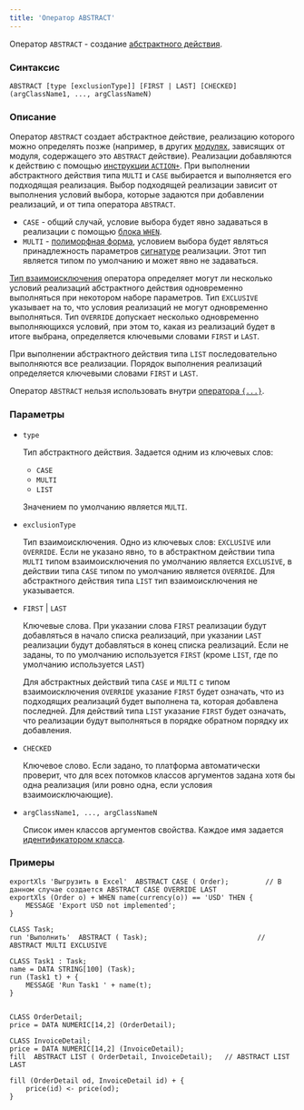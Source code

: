 ```yaml
---
title: 'Оператор ABSTRACT'
---
```


Оператор `ABSTRACT` - создание [абстрактного действия](Action_extension.md). 

### Синтаксис

    ABSTRACT [type [exclusionType]] [FIRST | LAST] [CHECKED] (argClassName1, ..., argClassNameN) 

### Описание

Оператор `ABSTRACT` создает абстрактное действие, реализацию которого можно определять позже (например, в других [модулях](Modules.md), зависящих от модуля, содержащего это `ABSTRACT` действие). Реализации добавляются к действию с помощью [инструкции `ACTION+`](ACTION+_instruction.md). При выполнении абстрактного действия типа `MULTI` и `CASE` выбирается и выполняется его подходящая реализация. Выбор подходящей реализации зависит от выполнения условий выбора, которые задаются при добавлении реализаций, и от типа оператора `ABSTRACT`.

- `CASE` - общий случай, условие выбора будет явно задаваться в реализации с помощью [блока `WHEN`](ACTION+_instruction.md).
- `MULTI` - [полиморфная форма](Branching_CASE_IF_MULTI_.md#poly),  условием выбора будет являться принадлежность параметров [сигнатуре](CLASS_operator.md) реализации. Этот тип является типом по умолчанию и может явно не задаваться.

[Тип взаимоисключения](Branching_CASE_IF_MULTI_.md#exclusive) оператора определяет могут ли несколько условий реализаций абстрактного действия одновременно выполняться при некотором наборе параметров. Тип `EXCLUSIVE` указывает на то, что условия реализаций не могут одновременно выполняться. Тип `OVERRIDE` допускает несколько одновременно выполняющихся условий, при этом то, какая из реализаций будет в итоге выбрана, определяется ключевыми словами `FIRST` и `LAST`.

При выполнении абстрактного действия типа `LIST` последовательно выполняются все реализации. Порядок выполнения реализаций определяется ключевыми словами `FIRST` и `LAST`.

Оператор `ABSTRACT` нельзя использовать внутри [оператора `{...}`](Operator_..._.md).

### Параметры

- `type`

    Тип абстрактного действия. Задается одним из ключевых слов:

    - `CASE`
    - `MULTI`
    - `LIST`

  Значением по умолчанию является `MULTI`.

- `exclusionType`

    Тип взаимоисключения. Одно из ключевых слов: `EXCLUSIVE` или `OVERRIDE`. Если не указано явно, то в абстрактном действии типа `MULTI` типом взаимоисключения по умолчанию является `EXCLUSIVE`, в действии типа `CASE` типом по умолчанию является `OVERRIDE`. Для абстрактного действия типа `LIST` тип взаимоисключения не указывается.

- `FIRST` | `LAST`

    Ключевые слова. При указании слова `FIRST` реализации будут добавляться в начало списка реализаций, при указании `LAST` реализации будут добавляться в конец списка реализаций. Если не заданы, то по умолчанию используется `FIRST` (кроме `LIST`, где по умолчанию используется `LAST`)

    Для абстрактных действий типа `CASE` и `MULTI` c типом взаимоисключения `OVERRIDE` указание `FIRST` будет означать, что из подходящих реализаций будет выполнена та, которая добавлена последней. Для действий типа `LIST` указание `FIRST` будет означать, что реализации будут выполняться в порядке обратном порядку их добавления. 

- `CHECKED`

    Ключевое слово. Если задано, то платформа автоматически проверит, что для всех потомков классов аргументов задана хотя бы одна реализация (или ровно одна, если условия взаимоисключающие).

- `argClassName1, ..., argClassNameN`

    Список имен классов аргументов свойства. Каждое имя задается [идентификатором класса](IDs.md#classid-broken).

### Примеры

```lsf
exportXls 'Выгрузить в Excel'  ABSTRACT CASE ( Order);         // В данном случае создается ABSTRACT CASE OVERRIDE LAST
exportXls (Order o) + WHEN name(currency(o)) == 'USD' THEN {
    MESSAGE 'Export USD not implemented';
}

CLASS Task;
run 'Выполнить'  ABSTRACT ( Task);                           // ABSTRACT MULTI EXCLUSIVE

CLASS Task1 : Task;
name = DATA STRING[100] (Task);
run (Task1 t) + {
    MESSAGE 'Run Task1 ' + name(t);
}


CLASS OrderDetail;
price = DATA NUMERIC[14,2] (OrderDetail);

CLASS InvoiceDetail;
price = DATA NUMERIC[14,2] (InvoiceDetail);
fill  ABSTRACT LIST ( OrderDetail, InvoiceDetail);   // ABSTRACT LIST LAST

fill (OrderDetail od, InvoiceDetail id) + {
    price(id) <- price(od);
}
```

